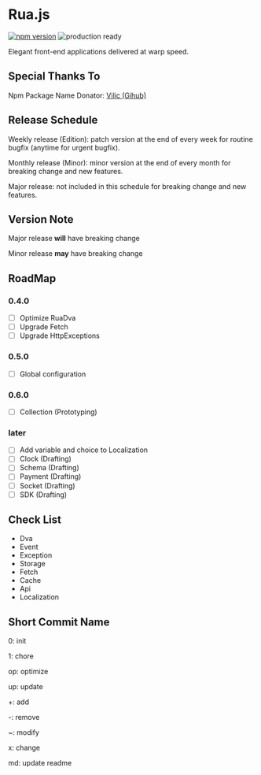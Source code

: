 # Rua.js

[![npm version](https://badge.fury.io/js/rua.svg)](https://badge.fury.io/js/rua)
![production ready](https://img.shields.io/badge/production--ready-YES-brightgreen.svg)

Elegant front-end applications delivered at warp speed.

## Special Thanks To
Npm Package Name Donator: [Vilic (Gihub)](https://github.com/vilic)

## Release Schedule
Weekly release (Edition): patch version at the end of every week for routine bugfix (anytime for urgent bugfix).

Monthly release (Minor): minor version at the end of every month for breaking change and new features.

Major release: not included in this schedule for breaking change and new features.

## Version Note
Major release **will** have breaking change

Minor release **may** have breaking change

## RoadMap

### 0.4.0
- [ ] Optimize RuaDva
- [ ] Upgrade Fetch
- [ ] Upgrade HttpExceptions

### 0.5.0
- [ ] Global configuration

### 0.6.0
- [ ] Collection (Prototyping)

### later
- [ ] Add variable and choice to Localization
- [ ] Clock (Drafting)
- [ ] Schema (Drafting)
- [ ] Payment (Drafting)
- [ ] Socket (Drafting)
- [ ] SDK (Drafting)

## Check List
- Dva
- Event
- Exception
- Storage
- Fetch
- Cache
- Api
- Localization

## Short Commit Name
0: init

1: chore

op: optimize

up: update

+: add

-: remove

~: modify

x: change

md: update readme